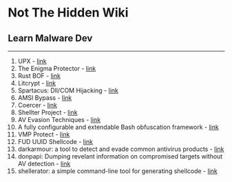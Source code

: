 # Not The Hidden Wiki

## Learn Malware Dev
-----

1. UPX - [link](https://upx.github.io/)
2. The Enigma Protector - [link](https://www.enigmaprotector.com/en/home.html)
3. Rust BOF - [link](https://github.com/wumb0/rust_bof)
4. Litcrypt - [link](https://docs.rs/litcrypt/latest/litcrypt/)
5. Spartacus: Dll/COM Hijacking - [link](https://github.com/Accenture/Spartacus)
6. AMSI Bypass - [link](https://amsi.fail/)
7. Coercer - [link](https://github.com/p0dalirius/Coercer)
8. Shellter Project - [link](https://www.shellterproject.com/)
9. AV Evasion Techniques - [link](https://github.com/Karmaz95/evasion)
10. A fully configurable and extendable Bash obfuscation framework - [link](https://github.com/Bashfuscator/Bashfuscator)
11. VMP Protect - [link](https://vmpsoft.com/)
12. FUD UUID Shellcode - [link](https://github.com/Bl4ckM1rror/FUD-UUID-Shellcode)
13. darkarmour: a tool to detect and evade common antivirus products - [link](https://github.com/bats3c/darkarmour)
14. donpapi: Dumping revelant information on compromised targets without AV detection - [link](https://github.com/login-securite/DonPAPI)
15. shellerator: a simple command-line tool for generating shellcode - [link](https://github.com/ShutdownRepo/Shellerator)